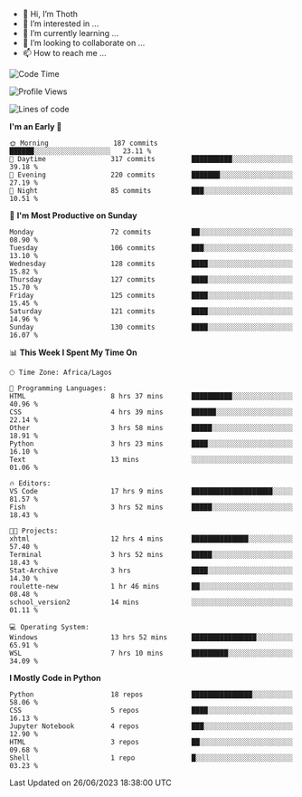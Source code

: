 <!---
thoth2357/thoth2357 is a ✨ special ✨ repository because its `README.md` (this file) appears on your GitHub profile.
You can click the Preview link to take a look at your changes.
--->

- 👋 Hi, I’m Thoth
- 👀 I’m interested in ...
- 🌱 I’m currently learning ...
- 💞️ I’m looking to collaborate on ...
- 📫 How to reach me ...




<!--START_SECTION:waka-->
![Code Time](http://img.shields.io/badge/Code%20Time-2%2C106%20hrs%2051%20mins-blue)

![Profile Views](http://img.shields.io/badge/Profile%20Views-0-blue)

![Lines of code](https://img.shields.io/badge/From%20Hello%20World%20I%27ve%20Written-29.1%20million%20lines%20of%20code-blue)

**I'm an Early 🐤** 

```text
🌞 Morning                187 commits         ██████░░░░░░░░░░░░░░░░░░░   23.11 % 
🌆 Daytime                317 commits         ██████████░░░░░░░░░░░░░░░   39.18 % 
🌃 Evening                220 commits         ███████░░░░░░░░░░░░░░░░░░   27.19 % 
🌙 Night                  85 commits          ███░░░░░░░░░░░░░░░░░░░░░░   10.51 % 
```
📅 **I'm Most Productive on Sunday** 

```text
Monday                   72 commits          ██░░░░░░░░░░░░░░░░░░░░░░░   08.90 % 
Tuesday                  106 commits         ███░░░░░░░░░░░░░░░░░░░░░░   13.10 % 
Wednesday                128 commits         ████░░░░░░░░░░░░░░░░░░░░░   15.82 % 
Thursday                 127 commits         ████░░░░░░░░░░░░░░░░░░░░░   15.70 % 
Friday                   125 commits         ████░░░░░░░░░░░░░░░░░░░░░   15.45 % 
Saturday                 121 commits         ████░░░░░░░░░░░░░░░░░░░░░   14.96 % 
Sunday                   130 commits         ████░░░░░░░░░░░░░░░░░░░░░   16.07 % 
```


📊 **This Week I Spent My Time On** 

```text
🕑︎ Time Zone: Africa/Lagos

💬 Programming Languages: 
HTML                     8 hrs 37 mins       ██████████░░░░░░░░░░░░░░░   40.96 % 
CSS                      4 hrs 39 mins       ██████░░░░░░░░░░░░░░░░░░░   22.14 % 
Other                    3 hrs 58 mins       █████░░░░░░░░░░░░░░░░░░░░   18.91 % 
Python                   3 hrs 23 mins       ████░░░░░░░░░░░░░░░░░░░░░   16.10 % 
Text                     13 mins             ░░░░░░░░░░░░░░░░░░░░░░░░░   01.06 % 

🔥 Editors: 
VS Code                  17 hrs 9 mins       ████████████████████░░░░░   81.57 % 
Fish                     3 hrs 52 mins       █████░░░░░░░░░░░░░░░░░░░░   18.43 % 

🐱‍💻 Projects: 
xhtml                    12 hrs 4 mins       ██████████████░░░░░░░░░░░   57.40 % 
Terminal                 3 hrs 52 mins       █████░░░░░░░░░░░░░░░░░░░░   18.43 % 
Stat-Archive             3 hrs               ████░░░░░░░░░░░░░░░░░░░░░   14.30 % 
roulette-new             1 hr 46 mins        ██░░░░░░░░░░░░░░░░░░░░░░░   08.48 % 
school_version2          14 mins             ░░░░░░░░░░░░░░░░░░░░░░░░░   01.11 % 

💻 Operating System: 
Windows                  13 hrs 52 mins      ████████████████░░░░░░░░░   65.91 % 
WSL                      7 hrs 10 mins       █████████░░░░░░░░░░░░░░░░   34.09 % 
```

**I Mostly Code in Python** 

```text
Python                   18 repos            ███████████████░░░░░░░░░░   58.06 % 
CSS                      5 repos             ████░░░░░░░░░░░░░░░░░░░░░   16.13 % 
Jupyter Notebook         4 repos             ███░░░░░░░░░░░░░░░░░░░░░░   12.90 % 
HTML                     3 repos             ██░░░░░░░░░░░░░░░░░░░░░░░   09.68 % 
Shell                    1 repo              █░░░░░░░░░░░░░░░░░░░░░░░░   03.23 % 
```




 Last Updated on 26/06/2023 18:38:00 UTC
<!--END_SECTION:waka-->
<!--![](http://github-profile-summary-cards.vercel.app/api/cards/profile-details?username=thoth2357&theme=2077)

![](http://github-profile-summary-cards.vercel.app/api/cards/stats?username=thoth2357&theme=2077)![](http://github-profile-summary-cards.vercel.app/api/cards/productive-time?username=thoth2357&theme=2077&utcOffset=8) -->
